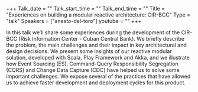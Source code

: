 +++
Talk_date = ""
Talk_start_time = ""
Talk_end_time = ""
Title = "Experiences on building a modular reactive architecture: CIR-BCC"
Type = "talk"
Speakers = ["anesto-del-toro"]
youtube = ""
+++

In this talk we’ll share some experiences during the development of the 
CIR-BCC (Risk Information Center - Cuban Central Bank). We briefly 
describe the problem, the main challenges and their impact in key 
architectural and design decisions. We present some insights of our 
reactive modular solution, developed with Scala, Play Framework and 
Akka, and we illustrate how Event Sourcing (ES), Command-Query 
Responsibility Segregation (CQRS) and Change Data Capture (CDC) 
have helped us to solve some important challenges. We expose several 
of the practices that have allowed us to achieve faster development 
and deployment cycles for this product.